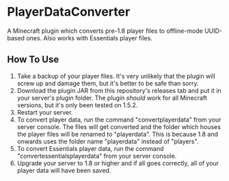 # PlayerDataConverter
A Minecraft plugin which converts pre-1.8 player files to offline-mode UUID-based ones. Also works with Essentials player files.

## How To Use
1. Take a backup of your player files. It's very unlikely that the plugin will screw up and damage them, but it's better to be safe than sorry.
2. Download the plugin JAR from this repository's releases tab and put it in your server's plugin folder. The plugin *should* work for all Minecraft versions, but it's only been tested on 1.5.2.
3. Restart your server.
4. To convert player data, run the command "convertplayerdata" from your server console. The files will get converted and the folder which houses the player files will be renamed to "playerdata". This is because 1.8 and onwards uses the folder name "playerdata" instead of "players".
5. To convert Essentials player data, run the command "convertessentialsplayerdata" from your server console.
6. Upgrade your server to 1.8 or higher and if all goes correctly, all of your player data will have been saved.
